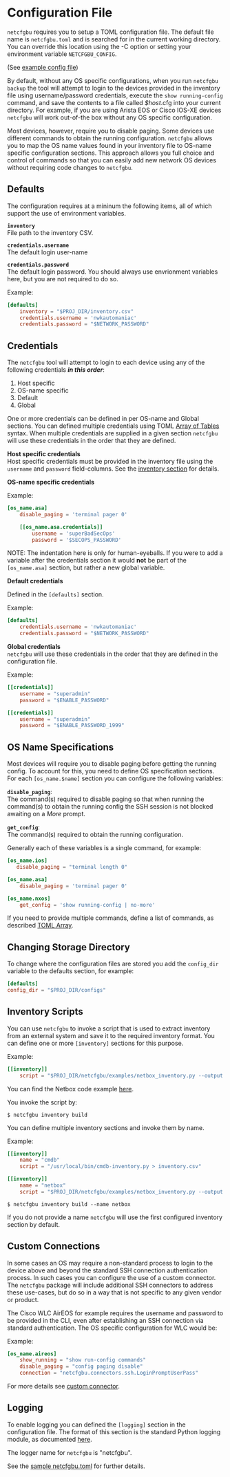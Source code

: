 # Configuration File

`netcfgbu` requires you to setup a TOML configuration file.  The default
file name is `netcfgbu.toml` and is searched for in the current working directory.
You can override this location using the -C <filepath> option or setting your
environment variable `NETCFGBU_CONFIG`.

(See [example config file](../netcfgbu.toml))

By default, without any OS specific configurations, when you run `netcfgbu
backup` the tool will attempt to login to the devices provided in the inventory
file using username/password credentials, execute the `show running-config`
command, and save the contents to a file called _$host_.cfg into your current
directory.  For example, if you are using Arista EOS or Cisco IOS-XE devices
`netcfgbu` will work out-of-the box without any OS specific configuration.

Most devices, however, require you to disable paging.  Some devices use
different commands to obtain the running configuration.  `netcfgbu` allows you
to map the OS name values found in your inventory file to OS-name specific
configuration sections.  This approach allows you full choice and control of
commands so that you can easily add new network OS devices without requiring
code changes to `netcfgbu`.

## Defaults

The configuration requires at a mininum the following items, all of which support the use
of environment variables.

**`inventory`**<br/>
File path to the inventory CSV. 

**`credentials.username`**<br/>
The default login user-name

**`credentials.password`**<br/>
The default login password.  You should always use envrionment variables here,
but you are not required to do so.

Example:
```toml
[defaults]
    inventory = "$PROJ_DIR/inventory.csv"
    credentials.username = 'nwkautomaniac'
    credentials.password = "$NETWORK_PASSWORD"
```

## Credentials

The `netcfgbu` tool will attempt to login to each device using any of the
following credentials **_in this order_**:

   1. Host specific
   2. OS-name specific
   3. Default
   4. Global

One or more credentials can be defined in per OS-name and Global sections. You
can defined multiple credentials using TOML [Array of
Tables](https://github.com/toml-lang/toml#user-content-array-of-tables) syntax.
When multiple credentials are supplied in a given section `netcfgbu` will use
these credentials in the order that they are defined.

**Host specific credentials**<br/>
Host specific credentials must be provided in the inventory file using the
`username` and `password` field-columns. See the [inventory
section](inventory.md) for details.

**OS-name specific credentials**<br/>


Example:
```toml
[os_name.asa]
    disable_paging = 'terminal pager 0'

    [[os_name.asa.credentials]]
        username = 'superBadSecOps'
        password = '$SECOPS_PASSWORD'
```

NOTE: The indentation here is only for human-eyeballs.  If you were to add a
variable after the credentials section it would **not** be part of the
`[os_name.asa]` section, but rather a new global variable.


**Default credentials**<br/>

Defined in the `[defaults]` section.

Example:
```toml
[defaults]
    credentials.username = 'nwkautomaniac'
    credentials.password = "$NETWORK_PASSWORD"
```

**Global credentials**<br/>
`netcfgbu` will use these credentials in the order that they are defined in the
configuration file.

Example:
```toml
[[credentials]]
    username = "superadmin"
    password = "$ENABLE_PASSWORD"

[[credentials]]
    username = "superadmin"
    password = "$ENABLE_PASSWORD_1999"
````

## OS Name Specifications
Most devices will require you to disable paging before getting the running
config.  To account for this, you need to define OS specification sections. For
each `[os_name.$name]` section you can configure the following variables:

**`disable_paging`**:<br/>
The command(s) required to disable paging so that when running the command(s) to
obtain the running config the SSH session is not blocked awaiting on a _More_ prompt.

**`get_config`**:<br/>
The command(s) required to obtain the running configuration.

Generally each of these variables is a single command, for example:

```toml
[os_name.ios]
   disable_paging = "terminal length 0"

[os_name.asa]
    disable_paging = 'terminal pager 0'

[os_name.nxos]
    get_config = 'show running-config | no-more'
```

If you need to provide multiple commands, define a list of commands, as described
[TOML Array](https://github.com/toml-lang/toml#user-content-array).


## Changing Storage Directory
To change where the configuration files are stored you add the `config_dir`
variable to the defaults section, for example:

```toml
[defaults]
config_dir = "$PROJ_DIR/configs"
```


## Inventory Scripts
You can use `netcfgbu` to invoke a script that is used to extract inventory from
an external system and save it to the required inventory format.  You can define one
or more `[inventory]` sections for this purpose.

Example:
```toml
[[inventory]]
    script = "$PROJ_DIR/netcfgbu/examples/netbox_inventory.py --output inventory.csv"
```
You can find the Netbox code example [here](../examples/netbox_inventory.py).

You invoke the script by:
```shell script
$ netcfgbu inventory build
```

You can define multiple inventory sections and invoke them by name.

Example:
```toml
[[inventory]]
    name = "cmdb"
    script = "/usr/local/bin/cmdb-inventory.py > inventory.csv"

[[inventory]]
    name = "netbox"
    script = "$PROJ_DIR/netcfgbu/examples/netbox_inventory.py --output inventory.csv"
```

```shell script
$ netcfgbu inventory build --name netbox
```

If you do not provide a name `netcfgbu` will use the first configured inventory
section by default.

## Custom Connections
In some cases an OS may require a non-standard process to login to the device
above and beyond the standard SSH connection authentication process.  In such
cases you can configure the use of a custom connector. The `netcfgbu` package
will include additional SSH connectors to address these use-cases, but do so in
a way that is not specific to any given vendor or product.

The Cisco WLC AirEOS for example requires the username and password to be
provided in the CLI, even after establishing an SSH connection via standard
authentication.  The OS specific configuration for WLC would be:

Example:
```toml
[os_name.aireos]
    show_running = "show run-config commands"
    disable_paging = "config paging disable"
    connection = "netcfgbu.connectors.ssh.LoginPromptUserPass"
```

For more details see [custom connector](custom-connectors.md).

## Logging

To enable logging you can defined the `[logging]` section in the configuration
file. The format of this section is the standard Python logging module, as
documented [here]( https://docs.python.org/3/library/logging.config.html).

The logger name for `netcfgbu` is "netcfgbu".  

See the [sample netcfgbu.toml](../netcfgbu.toml) for further details.

